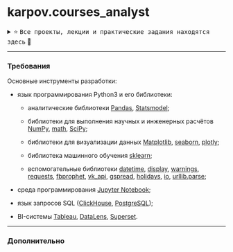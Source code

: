 # karpov.courses_analyst

<details>
<summary>⭐ <kbd>Все проекты, лекции и практические задания находятся здесь</kbd> 🔭</summary>

* [Python](https://github.com/QuantumFluxx/karpov_courses/tree/main/Python)
  + [Введение в питон и интерфейс Jupyter-Notebook](https://github.com/QuantumFluxx/karpov_courses/tree/main/Python/%D0%92%D0%B2%D0%B5%D0%B4%D0%B5%D0%BD%D0%B8%D0%B5%20%D0%B2%20%D0%BF%D0%B8%D1%82%D0%BE%D0%BD%20%D0%B8%20%D0%B8%D0%BD%D1%82%D0%B5%D1%80%D1%84%D0%B5%D0%B9%D1%81%20Jupyter-Notebook)
  + [Знакомство с pandas](https://github.com/QuantumFluxx/karpov_courses/tree/main/Python/%D0%97%D0%BD%D0%B0%D0%BA%D0%BE%D0%BC%D1%81%D1%82%D0%B2%D0%BE%20%D1%81%20pandas)
  + [Продвинутый pandas и знакомства с визуализацией на Python](https://github.com/QuantumFluxx/karpov_courses/tree/main/Python/%D0%9F%D1%80%D0%BE%D0%B4%D0%B2%D0%B8%D0%BD%D1%83%D1%82%D1%8B%D0%B9%20pandas%20%D0%B8%20%D0%B7%D0%BD%D0%B0%D0%BA%D0%BE%D0%BC%D1%81%D1%82%D0%B2%D0%B0%20%D1%81%20%D0%B2%D0%B8%D0%B7%D1%83%D0%B0%D0%BB%D0%B8%D0%B7%D0%B0%D1%86%D0%B8%D0%B5%D0%B9%20%D0%BD%D0%B0%20Python)
  + [Работа с грязными данными](https://github.com/QuantumFluxx/karpov_courses/tree/main/Python/%D0%A0%D0%B0%D0%B1%D0%BE%D1%82%D0%B0%20%D1%81%20%D0%B3%D1%80%D1%8F%D0%B7%D0%BD%D1%8B%D0%BC%D0%B8%20%D0%B4%D0%B0%D0%BD%D0%BD%D1%8B%D0%BC%D0%B8)
  + [Время и сводные таблицы](https://github.com/QuantumFluxx/karpov_courses/tree/main/Python/%D0%92%D1%80%D0%B5%D0%BC%D1%8F%20%D0%B8%20%D1%81%D0%B2%D0%BE%D0%B4%D0%BD%D1%8B%D0%B5%20%D1%82%D0%B0%D0%B1%D0%BB%D0%B8%D1%86%D1%8B)
  + [Оконные функции и интерактивные графики](https://github.com/QuantumFluxx/karpov_courses/tree/main/Python/%D0%9E%D0%BA%D0%BE%D0%BD%D0%BD%D1%8B%D0%B5%20%D1%84%D1%83%D0%BD%D0%BA%D1%86%D0%B8%D0%B8%20%D0%B8%20%D0%B8%D0%BD%D1%82%D0%B5%D1%80%D0%B0%D0%BA%D1%82%D0%B8%D0%B2%D0%BD%D1%8B%D0%B5%20%D0%B3%D1%80%D0%B0%D1%84%D0%B8%D0%BA%D0%B8)
  + [API (GoogleSpreadsheets, Яндекс.Метрика)](https://github.com/QuantumFluxx/karpov_courses/tree/main/Python/API%20(GoogleSpreadsheets%2C%20%D0%AF%D0%BD%D0%B4%D0%B5%D0%BA%D1%81.%D0%9C%D0%B5%D1%82%D1%80%D0%B8%D0%BA%D0%B0))
  + [Продвинутые темы pandas и задания со звездочкой](https://github.com/QuantumFluxx/karpov_courses/tree/main/Python/%D0%9F%D1%80%D0%BE%D0%B4%D0%B2%D0%B8%D0%BD%D1%83%D1%82%D1%8B%D0%B5%20%D1%82%D0%B5%D0%BC%D1%8B%20pandas%20%D0%B8%20%D0%B7%D0%B0%D0%B4%D0%B0%D0%BD%D0%B8%D1%8F%20%D1%81%D0%BE%20%D0%B7%D0%B2%D0%B5%D0%B7%D0%B4%D0%BE%D1%87%D0%BA%D0%BE%D0%B9)
* [GIT](https://github.com/QuantumFluxx/karpov_courses/tree/main/GIT)
  + [Что такое контроль версий и для чего он нужен](https://github.com/QuantumFluxx/karpov_courses/blob/main/GIT/%D0%9B%D0%B5%D0%BA%D1%86%D0%B8%D0%B8%20%D0%B2%20PDF/___1___CLI.pdf)
  + [Продвинутый функционал GIT](https://github.com/QuantumFluxx/karpov_courses/blob/main/GIT/%D0%9B%D0%B5%D0%BA%D1%86%D0%B8%D0%B8%20%D0%B2%20PDF/___1___GIT.pdf)
* [SQL](https://github.com/QuantumFluxx/karpov_courses/tree/main/SQL)
  + [Введение и операторы](https://github.com/QuantumFluxx/karpov_courses/tree/main/SQL/%D0%92%D0%B2%D0%B5%D0%B4%D0%B5%D0%BD%D0%B8%D0%B5%20%D0%B8%20%D0%BE%D0%BF%D0%B5%D1%80%D0%B0%D1%82%D0%BE%D1%80%D1%8B)
  + [Группировка и агрегатные функции](https://github.com/QuantumFluxx/karpov_courses/tree/main/SQL/%D0%93%D1%80%D1%83%D0%BF%D0%BF%D0%B8%D1%80%D0%BE%D0%B2%D0%BA%D0%B0%20%D0%B8%20%D0%B0%D0%B3%D1%80%D0%B5%D0%B3%D0%B0%D1%82%D0%BD%D1%8B%D0%B5%20%D1%84%D1%83%D0%BD%D0%BA%D1%86%D0%B8%D0%B8)
  + [Объединение таблиц - JOIN](https://github.com/QuantumFluxx/karpov_courses/tree/main/SQL/%D0%9E%D0%B1%D1%8A%D0%B5%D0%B4%D0%B8%D0%BD%D0%B5%D0%BD%D0%B8%D0%B5%20%D1%82%D0%B0%D0%B1%D0%BB%D0%B8%D1%86%20-%20JOIN)
  + [Типы данных и их преобразование](https://github.com/QuantumFluxx/karpov_courses/tree/main/SQL/%D0%A2%D0%B8%D0%BF%D1%8B%20%D0%B4%D0%B0%D0%BD%D0%BD%D1%8B%D1%85%20%D0%B8%20%D0%B8%D1%85%20%D0%BF%D1%80%D0%B5%D0%BE%D0%B1%D1%80%D0%B0%D0%B7%D0%BE%D0%B2%D0%B0%D0%BD%D0%B8%D0%B5)
  + [Подзапросы, представления, создание таблиц](https://github.com/QuantumFluxx/karpov_courses/tree/main/SQL/%D0%9F%D0%BE%D0%B4%D0%B7%D0%B0%D0%BF%D1%80%D0%BE%D1%81%D1%8B%2C%20%D0%BF%D1%80%D0%B5%D0%B4%D1%81%D1%82%D0%B0%D0%B2%D0%BB%D0%B5%D0%BD%D0%B8%D1%8F%2C%20%D1%81%D0%BE%D0%B7%D0%B4%D0%B0%D0%BD%D0%B8%D0%B5%20%D1%82%D0%B0%D0%B1%D0%BB%D0%B8%D1%86)
  + [ETL (Python + SQL)](https://github.com/QuantumFluxx/karpov_courses/tree/main/SQL/ETL%20(Python%20%2B%20SQL))
  + [Графики, дашборды и мониторинги](https://github.com/QuantumFluxx/karpov_courses/tree/main/SQL/%D0%93%D1%80%D0%B0%D1%84%D0%B8%D0%BA%D0%B8%2C%20%D0%B4%D0%B0%D1%88%D0%B1%D0%BE%D1%80%D0%B4%D1%8B%20%D0%B8%20%D0%BC%D0%BE%D0%BD%D0%B8%D1%82%D0%BE%D1%80%D0%B8%D0%BD%D0%B3%D0%B8)
  + [Оконные функции](https://github.com/QuantumFluxx/karpov_courses/tree/main/SQL/%D0%9E%D0%BA%D0%BE%D0%BD%D0%BD%D1%8B%D0%B5%20%D1%84%D1%83%D0%BD%D0%BA%D1%86%D0%B8%D0%B8)
  + [Развертывание аналитического стека](https://github.com/QuantumFluxx/karpov_courses/tree/main/SQL/%D0%A0%D0%B0%D0%B7%D0%B2%D0%B5%D1%80%D1%82%D1%8B%D0%B2%D0%B0%D0%BD%D0%B8%D0%B5%20%D0%B0%D0%BD%D0%B0%D0%BB%D0%B8%D1%82%D0%B8%D1%87%D0%B5%D1%81%D0%BA%D0%BE%D0%B3%D0%BE%20%D1%81%D1%82%D0%B5%D0%BA%D0%B0)
* [Теория вероятностей](https://github.com/QuantumFluxx/karpov_courses/tree/main/%D0%A2%D0%B5%D0%BE%D1%80%D0%B8%D1%8F%20%D0%B2%D0%B5%D1%80%D0%BE%D1%8F%D1%82%D0%BD%D0%BE%D1%81%D1%82%D0%B5%D0%B9)
  + [Сложение и произведение вероятностей](https://github.com/QuantumFluxx/karpov_courses/tree/main/%D0%A2%D0%B5%D0%BE%D1%80%D0%B8%D1%8F%20%D0%B2%D0%B5%D1%80%D0%BE%D1%8F%D1%82%D0%BD%D0%BE%D1%81%D1%82%D0%B5%D0%B9/%D0%A1%D0%BB%D0%BE%D0%B6%D0%B5%D0%BD%D0%B8%D0%B5%20%D0%B8%20%D0%BF%D1%80%D0%BE%D0%B8%D0%B7%D0%B2%D0%B5%D0%B4%D0%B5%D0%BD%D0%B8%D0%B5%20%D0%B2%D0%B5%D1%80%D0%BE%D1%8F%D1%82%D0%BD%D0%BE%D1%81%D1%82%D0%B5%D0%B9)
  + [Формула Бернулли](https://github.com/QuantumFluxx/karpov_courses/tree/main/%D0%A2%D0%B5%D0%BE%D1%80%D0%B8%D1%8F%20%D0%B2%D0%B5%D1%80%D0%BE%D1%8F%D1%82%D0%BD%D0%BE%D1%81%D1%82%D0%B5%D0%B9/%D0%A4%D0%BE%D1%80%D0%BC%D1%83%D0%BB%D0%B0%20%D0%91%D0%B5%D1%80%D0%BD%D1%83%D0%BB%D0%BB%D0%B8)
  + [Условная вероятность](https://github.com/QuantumFluxx/karpov_courses/tree/main/%D0%A2%D0%B5%D0%BE%D1%80%D0%B8%D1%8F%20%D0%B2%D0%B5%D1%80%D0%BE%D1%8F%D1%82%D0%BD%D0%BE%D1%81%D1%82%D0%B5%D0%B9/%D0%A3%D1%81%D0%BB%D0%BE%D0%B2%D0%BD%D0%B0%D1%8F%20%D0%B2%D0%B5%D1%80%D0%BE%D1%8F%D1%82%D0%BD%D0%BE%D1%81%D1%82%D1%8C)
* [Промежуточный проект](https://github.com/QuantumFluxx/karpov_courses/tree/main/%D0%9F%D1%80%D0%BE%D0%BC%D0%B5%D0%B6%D1%83%D1%82%D0%BE%D1%87%D0%BD%D1%8B%D0%B9%20%D0%BF%D1%80%D0%BE%D0%B5%D0%BA%D1%82)
* [Статистика](https://github.com/QuantumFluxx/karpov_courses/tree/main/%D0%A1%D1%82%D0%B0%D1%82%D0%B8%D1%81%D1%82%D0%B8%D0%BA%D0%B0)
  + [Основные понятия статистики](https://github.com/QuantumFluxx/karpov_courses/tree/main/%D0%A1%D1%82%D0%B0%D1%82%D0%B8%D1%81%D1%82%D0%B8%D0%BA%D0%B0/%D0%9E%D1%81%D0%BD%D0%BE%D0%B2%D0%BD%D1%8B%D0%B5%20%D0%BF%D0%BE%D0%BD%D1%8F%D1%82%D0%B8%D1%8F%20%D1%81%D1%82%D0%B0%D1%82%D0%B8%D1%81%D1%82%D0%B8%D0%BA%D0%B8)
  + [Проверка гипотез](https://github.com/QuantumFluxx/karpov_courses/tree/main/%D0%A1%D1%82%D0%B0%D1%82%D0%B8%D1%81%D1%82%D0%B8%D0%BA%D0%B0/%D0%9F%D1%80%D0%BE%D0%B2%D0%B5%D1%80%D0%BA%D0%B0%20%D0%B3%D0%B8%D0%BF%D0%BE%D1%82%D0%B5%D0%B7)
  + [Статистический вывод](https://github.com/QuantumFluxx/karpov_courses/tree/main/%D0%A1%D1%82%D0%B0%D1%82%D0%B8%D1%81%D1%82%D0%B8%D0%BA%D0%B0/%D0%A1%D1%82%D0%B0%D1%82%D0%B8%D1%81%D1%82%D0%B8%D1%87%D0%B5%D1%81%D0%BA%D0%B8%D0%B9%20%D0%B2%D1%8B%D0%B2%D0%BE%D0%B4)
  + [Сравнение средних значений (Т-тест)](https://github.com/QuantumFluxx/karpov_courses/tree/main/%D0%A1%D1%82%D0%B0%D1%82%D0%B8%D1%81%D1%82%D0%B8%D0%BA%D0%B0/%D0%A1%D1%80%D0%B0%D0%B2%D0%BD%D0%B5%D0%BD%D0%B8%D0%B5%20%D1%81%D1%80%D0%B5%D0%B4%D0%BD%D0%B8%D1%85%20%D0%B7%D0%BD%D0%B0%D1%87%D0%B5%D0%BD%D0%B8%D0%B9%20(%D0%A2-%D1%82%D0%B5%D1%81%D1%82))
  + [Сравнение средних значений(Дисперсионный анализ)](https://github.com/QuantumFluxx/karpov_courses/tree/main/%D0%A1%D1%82%D0%B0%D1%82%D0%B8%D1%81%D1%82%D0%B8%D0%BA%D0%B0/%D0%A1%D1%80%D0%B0%D0%B2%D0%BD%D0%B5%D0%BD%D0%B8%D0%B5%20%D1%81%D1%80%D0%B5%D0%B4%D0%BD%D0%B8%D1%85%20%D0%B7%D0%BD%D0%B0%D1%87%D0%B5%D0%BD%D0%B8%D0%B9(%D0%94%D0%B8%D1%81%D0%BF%D0%B5%D1%80%D1%81%D0%B8%D0%BE%D0%BD%D0%BD%D1%8B%D0%B9%20%D0%B0%D0%BD%D0%B0%D0%BB%D0%B8%D0%B7))
  + [Корреляция и регрессия](https://github.com/QuantumFluxx/karpov_courses/tree/main/%D0%A1%D1%82%D0%B0%D1%82%D0%B8%D1%81%D1%82%D0%B8%D0%BA%D0%B0/%D0%9A%D0%BE%D1%80%D1%80%D0%B5%D0%BB%D1%8F%D1%86%D0%B8%D1%8F%20%D0%B8%20%D1%80%D0%B5%D0%B3%D1%80%D0%B5%D1%81%D1%81%D0%B8%D1%8F)
  + [Множественный регрессионный анализ](https://github.com/QuantumFluxx/karpov_courses/tree/main/%D0%A1%D1%82%D0%B0%D1%82%D0%B8%D1%81%D1%82%D0%B8%D0%BA%D0%B0/%D0%9C%D0%BD%D0%BE%D0%B6%D0%B5%D1%81%D1%82%D0%B2%D0%B5%D0%BD%D0%BD%D1%8B%D0%B9%20%D1%80%D0%B5%D0%B3%D1%80%D0%B5%D1%81%D1%81%D0%B8%D0%BE%D0%BD%D0%BD%D1%8B%D0%B9%20%D0%B0%D0%BD%D0%B0%D0%BB%D0%B8%D0%B7)
  + [Введение в проблематику А/В тестов](https://github.com/QuantumFluxx/karpov_courses/tree/main/%D0%A1%D1%82%D0%B0%D1%82%D0%B8%D1%81%D1%82%D0%B8%D0%BA%D0%B0/%D0%92%D0%B2%D0%B5%D0%B4%D0%B5%D0%BD%D0%B8%D0%B5%20%D0%B2%20%D0%BF%D1%80%D0%BE%D0%B1%D0%BB%D0%B5%D0%BC%D0%B0%D1%82%D0%B8%D0%BA%D1%83%20%D0%90%D0%92%20%D1%82%D0%B5%D1%81%D1%82%D0%BE%D0%B2)
  + [Bootstrap как метод проверки статистических гипотез](https://github.com/QuantumFluxx/karpov_courses/tree/main/%D0%A1%D1%82%D0%B0%D1%82%D0%B8%D1%81%D1%82%D0%B8%D0%BA%D0%B0/Bootstrap%20%D0%BA%D0%B0%D0%BA%20%D0%BC%D0%B5%D1%82%D0%BE%D0%B4%20%D0%BF%D1%80%D0%BE%D0%B2%D0%B5%D1%80%D0%BA%D0%B8%20%D1%81%D1%82%D0%B0%D1%82%D0%B8%D1%81%D1%82%D0%B8%D1%87%D0%B5%D1%81%D0%BA%D0%B8%D1%85%20%D0%B3%D0%B8%D0%BF%D0%BE%D1%82%D0%B5%D0%B7)
  + [A/A тесты и проверка качества систем сплитования](https://github.com/QuantumFluxx/karpov_courses/tree/main/%D0%A1%D1%82%D0%B0%D1%82%D0%B8%D1%81%D1%82%D0%B8%D0%BA%D0%B0/AA%20%D1%82%D0%B5%D1%81%D1%82%D1%8B%20%D0%B8%20%D0%BF%D1%80%D0%BE%D0%B2%D0%B5%D1%80%D0%BA%D0%B0%20%D0%BA%D0%B0%D1%87%D0%B5%D1%81%D1%82%D0%B2%D0%B0%20%D1%81%D0%B8%D1%81%D1%82%D0%B5%D0%BC%20%D1%81%D0%BF%D0%BB%D0%B8%D1%82%D0%BE%D0%B2%D0%B0%D0%BD%D0%B8%D1%8F)
  + [Аналитика категориальных переменных](https://github.com/QuantumFluxx/karpov_courses/tree/main/%D0%A1%D1%82%D0%B0%D1%82%D0%B8%D1%81%D1%82%D0%B8%D0%BA%D0%B0/%D0%90%D0%BD%D0%B0%D0%BB%D0%B8%D1%82%D0%B8%D0%BA%D0%B0%20%D0%BA%D0%B0%D1%82%D0%B5%D0%B3%D0%BE%D1%80%D0%B8%D0%B0%D0%BB%D1%8C%D0%BD%D1%8B%D1%85%20%D0%BF%D0%B5%D1%80%D0%B5%D0%BC%D0%B5%D0%BD%D0%BD%D1%8B%D1%85)
  + [А/В тесты: практика](https://github.com/QuantumFluxx/karpov_courses/tree/main/%D0%A1%D1%82%D0%B0%D1%82%D0%B8%D1%81%D1%82%D0%B8%D0%BA%D0%B0/%D0%90%D0%92%20%D1%82%D0%B5%D1%81%D1%82%D1%8B%20%D0%BF%D1%80%D0%B0%D0%BA%D1%82%D0%B8%D0%BA%D0%B0)
  + [Сложные кейсы и особенности](https://github.com/QuantumFluxx/karpov_courses/tree/main/%D0%A1%D1%82%D0%B0%D1%82%D0%B8%D1%81%D1%82%D0%B8%D0%BA%D0%B0/%D0%A1%D0%BB%D0%BE%D0%B6%D0%BD%D1%8B%D0%B5%20%D0%BA%D0%B5%D0%B9%D1%81%D1%8B%20%D0%B8%20%D0%BE%D1%81%D0%BE%D0%B1%D0%B5%D0%BD%D0%BD%D0%BE%D1%81%D1%82%D0%B8)
* [Визуализация](https://github.com/QuantumFluxx/karpov_courses/tree/main/%D0%92%D0%B8%D0%B7%D1%83%D0%B0%D0%BB%D0%B8%D0%B7%D0%B0%D1%86%D0%B8%D1%8F)
  + [Зачем нужна визуализация. Основы Tableau](https://github.com/QuantumFluxx/karpov_courses/tree/main/%D0%92%D0%B8%D0%B7%D1%83%D0%B0%D0%BB%D0%B8%D0%B7%D0%B0%D1%86%D0%B8%D1%8F/%D0%97%D0%B0%D1%87%D0%B5%D0%BC%20%D0%BD%D1%83%D0%B6%D0%BD%D0%B0%20%D0%B2%D0%B8%D0%B7%D1%83%D0%B0%D0%BB%D0%B8%D0%B7%D0%B0%D1%86%D0%B8%D1%8F.%20%D0%9E%D1%81%D0%BD%D0%BE%D0%B2%D1%8B%20Tableau)
  + [Как сделать дашборд](https://github.com/QuantumFluxx/karpov_courses/tree/main/%D0%92%D0%B8%D0%B7%D1%83%D0%B0%D0%BB%D0%B8%D0%B7%D0%B0%D1%86%D0%B8%D1%8F/%D0%9A%D0%B0%D0%BA%20%D1%81%D0%B4%D0%B5%D0%BB%D0%B0%D1%82%D1%8C%20%D0%B4%D0%B0%D1%88%D0%B1%D0%BE%D1%80%D0%B4) 
  + [Сбор требований: Dashboard Canvas](https://github.com/QuantumFluxx/karpov_courses/tree/main/%D0%92%D0%B8%D0%B7%D1%83%D0%B0%D0%BB%D0%B8%D0%B7%D0%B0%D1%86%D0%B8%D1%8F/%D0%A1%D0%B1%D0%BE%D1%80%20%D1%82%D1%80%D0%B5%D0%B1%D0%BE%D0%B2%D0%B0%D0%BD%D0%B8%D0%B9.%20Dashboard%20Canvas)
  + [Расчеты и интерактивность](https://github.com/QuantumFluxx/karpov_courses/tree/main/%D0%92%D0%B8%D0%B7%D1%83%D0%B0%D0%BB%D0%B8%D0%B7%D0%B0%D1%86%D0%B8%D1%8F/%D0%A0%D0%B0%D1%81%D1%87%D0%B5%D1%82%D1%8B%20%D0%B8%20%D0%B8%D0%BD%D1%82%D0%B5%D1%80%D0%B0%D0%BA%D1%82%D0%B8%D0%B2%D0%BD%D0%BE%D1%81%D1%82%D1%8C)
  + [Обзор BI-систем](https://github.com/QuantumFluxx/karpov_courses/tree/main/%D0%92%D0%B8%D0%B7%D1%83%D0%B0%D0%BB%D0%B8%D0%B7%D0%B0%D1%86%D0%B8%D1%8F/%D0%9E%D0%B1%D0%B7%D0%BE%D1%80%20BI-%D1%81%D0%B8%D1%81%D1%82%D0%B5%D0%BC)
* [Развитие продукта](https://github.com/QuantumFluxx/karpov_courses/tree/main/%D0%A0%D0%B0%D0%B7%D0%B2%D0%B8%D1%82%D0%B8%D0%B5%20%D0%BF%D1%80%D0%BE%D0%B4%D1%83%D0%BA%D1%82%D0%B0)
  + [Методики определения потребностей пользователя: основные фреймворки](https://github.com/QuantumFluxx/karpov_courses/tree/main/%D0%A0%D0%B0%D0%B7%D0%B2%D0%B8%D1%82%D0%B8%D0%B5%20%D0%BF%D1%80%D0%BE%D0%B4%D1%83%D0%BA%D1%82%D0%B0/%D0%9C%D0%B5%D1%82%D0%BE%D0%B4%D0%B8%D0%BA%D0%B8%20%D0%BE%D0%BF%D1%80%D0%B5%D0%B4%D0%B5%D0%BB%D0%B5%D0%BD%D0%B8%D1%8F%20%D0%BF%D0%BE%D1%82%D1%80%D0%B5%D0%B1%D0%BD%D0%BE%D1%81%D1%82%D0%B5%D0%B9%20%D0%BF%D0%BE%D0%BB%D1%8C%D0%B7%D0%BE%D0%B2%D0%B0%D1%82%D0%B5%D0%BB%D1%8F.%20%D0%9E%D1%81%D0%BD%D0%BE%D0%B2%D0%BD%D1%8B%D0%B5%20%D1%84%D1%80%D0%B5%D0%B9%D0%BC%D0%B2%D0%BE%D1%80%D0%BA%D0%B8)
  + [Основы управления продуктом](https://github.com/QuantumFluxx/karpov_courses/tree/main/%D0%A0%D0%B0%D0%B7%D0%B2%D0%B8%D1%82%D0%B8%D0%B5%20%D0%BF%D1%80%D0%BE%D0%B4%D1%83%D0%BA%D1%82%D0%B0/%D0%9E%D1%81%D0%BD%D0%BE%D0%B2%D1%8B%20%D1%83%D0%BF%D1%80%D0%B0%D0%B2%D0%BB%D0%B5%D0%BD%D0%B8%D1%8F%20%D0%BF%D1%80%D0%BE%D0%B4%D1%83%D0%BA%D1%82%D0%BE%D0%BC)
  + [Методология управления IT-проектами](https://github.com/QuantumFluxx/karpov_courses/tree/main/%D0%A0%D0%B0%D0%B7%D0%B2%D0%B8%D1%82%D0%B8%D0%B5%20%D0%BF%D1%80%D0%BE%D0%B4%D1%83%D0%BA%D1%82%D0%B0/%D0%9C%D0%B5%D1%82%D0%BE%D0%B4%D0%BE%D0%BB%D0%BE%D0%B3%D0%B8%D1%8F%20%D1%83%D0%BF%D1%80%D0%B0%D0%B2%D0%BB%D0%B5%D0%BD%D0%B8%D1%8F%20IT-%D0%BF%D1%80%D0%BE%D0%B5%D0%BA%D1%82%D0%B0%D0%BC%D0%B8)
* [Продуктовая аналитика](https://github.com/QuantumFluxx/karpov_courses/tree/main/%D0%9F%D1%80%D0%BE%D0%B4%D1%83%D0%BA%D1%82%D0%BE%D0%B2%D0%B0%D1%8F%20%D0%B0%D0%BD%D0%B0%D0%BB%D0%B8%D1%82%D0%B8%D0%BA%D0%B0)
  + [Экономика продукта](https://github.com/QuantumFluxx/karpov_courses/tree/main/%D0%9F%D1%80%D0%BE%D0%B4%D1%83%D0%BA%D1%82%D0%BE%D0%B2%D0%B0%D1%8F%20%D0%B0%D0%BD%D0%B0%D0%BB%D0%B8%D1%82%D0%B8%D0%BA%D0%B0/%D0%AD%D0%BA%D0%BE%D0%BD%D0%BE%D0%BC%D0%B8%D0%BA%D0%B0%20%D0%BF%D1%80%D0%BE%D0%B4%D1%83%D0%BA%D1%82%D0%B0)
  + [Приоритизация](https://github.com/QuantumFluxx/karpov_courses/tree/main/%D0%9F%D1%80%D0%BE%D0%B4%D1%83%D0%BA%D1%82%D0%BE%D0%B2%D0%B0%D1%8F%20%D0%B0%D0%BD%D0%B0%D0%BB%D0%B8%D1%82%D0%B8%D0%BA%D0%B0/%D0%9F%D1%80%D0%B8%D0%BE%D1%80%D0%B8%D1%82%D0%B8%D0%B7%D0%B0%D1%86%D0%B8%D1%8F)
  + [Метрики продукта](https://github.com/QuantumFluxx/karpov_courses/tree/main/%D0%9F%D1%80%D0%BE%D0%B4%D1%83%D0%BA%D1%82%D0%BE%D0%B2%D0%B0%D1%8F%20%D0%B0%D0%BD%D0%B0%D0%BB%D0%B8%D1%82%D0%B8%D0%BA%D0%B0/%D0%9C%D0%B5%D1%82%D1%80%D0%B8%D0%BA%D0%B8%20%D0%BF%D1%80%D0%BE%D0%B4%D1%83%D0%BA%D1%82%D0%B0)
  + [Методы сегментации клиентов и целевой аудитории](https://github.com/QuantumFluxx/karpov_courses/tree/main/%D0%9F%D1%80%D0%BE%D0%B4%D1%83%D0%BA%D1%82%D0%BE%D0%B2%D0%B0%D1%8F%20%D0%B0%D0%BD%D0%B0%D0%BB%D0%B8%D1%82%D0%B8%D0%BA%D0%B0/%D0%9C%D0%B5%D1%82%D0%BE%D0%B4%D1%8B%20%D1%81%D0%B5%D0%B3%D0%BC%D0%B5%D0%BD%D1%82%D0%B0%D1%86%D0%B8%D0%B8%20%D0%BA%D0%BB%D0%B8%D0%B5%D0%BD%D1%82%D0%BE%D0%B2%20%D0%B8%20%D1%86%D0%B5%D0%BB%D0%B5%D0%B2%D0%BE%D0%B9%20%D0%B0%D1%83%D0%B4%D0%B8%D1%82%D0%BE%D1%80%D0%B8%D0%B8)
  + [Основы презентации результатов исследования заказчику](https://github.com/QuantumFluxx/karpov_courses/tree/main/%D0%9F%D1%80%D0%BE%D0%B4%D1%83%D0%BA%D1%82%D0%BE%D0%B2%D0%B0%D1%8F%20%D0%B0%D0%BD%D0%B0%D0%BB%D0%B8%D1%82%D0%B8%D0%BA%D0%B0/%D0%9E%D1%81%D0%BD%D0%BE%D0%B2%D1%8B%20%D0%BF%D1%80%D0%B5%D0%B7%D0%B5%D0%BD%D1%82%D0%B0%D1%86%D0%B8%D0%B8%20%D1%80%D0%B5%D0%B7%D1%83%D0%BB%D1%8C%D1%82%D0%B0%D1%82%D0%BE%D0%B2%20%D0%B8%D1%81%D1%81%D0%BB%D0%B5%D0%B4%D0%BE%D0%B2%D0%B0%D0%BD%D0%B8%D1%8F%20%D0%B7%D0%B0%D0%BA%D0%B0%D0%B7%D1%87%D0%B8%D0%BA%D1%83)
* [Apache Airflow](https://github.com/QuantumFluxx/karpov_courses/tree/main/Apache%20Airflow)
  + [Cron и основные принципы Airflow](https://github.com/QuantumFluxx/karpov_courses/tree/main/Apache%20Airflow/Cron%20%D0%B8%20%D0%BE%D1%81%D0%BD%D0%BE%D0%B2%D0%BD%D1%8B%D0%B5%20%D0%BF%D1%80%D0%B8%D0%BD%D1%86%D0%B8%D0%BF%D1%8B%20Airflow)
  + [Разбор устройства DAG в Airflow](https://github.com/QuantumFluxx/karpov_courses/tree/main/Apache%20Airflow/%D0%A0%D0%B0%D0%B7%D0%B1%D0%BE%D1%80%20%D1%83%D1%81%D1%82%D1%80%D0%BE%D0%B9%D1%81%D1%82%D0%B2%D0%B0%20DAG%20%D0%B2%20Airflow)
  + [Создаем свой собственный DAG](https://github.com/QuantumFluxx/karpov_courses/tree/main/Apache%20Airflow/%D0%A1%D0%BE%D0%B7%D0%B4%D0%B0%D0%B5%D0%BC%20%D1%81%D0%B2%D0%BE%D0%B9%20%D1%81%D0%BE%D0%B1%D1%81%D1%82%D0%B2%D0%B5%D0%BD%D0%BD%D1%8B%D0%B9%20DAG)
* [Как искать работу](https://github.com/QuantumFluxx/karpov_courses/tree/main/%D0%9A%D0%B0%D0%BA%20%D0%B8%D1%81%D0%BA%D0%B0%D1%82%D1%8C%20%D1%80%D0%B0%D0%B1%D0%BE%D1%82%D1%83)
  + [Разные роли аналитика в бизнесе](https://github.com/QuantumFluxx/karpov_courses/tree/main/%D0%9A%D0%B0%D0%BA%20%D0%B8%D1%81%D0%BA%D0%B0%D1%82%D1%8C%20%D1%80%D0%B0%D0%B1%D0%BE%D1%82%D1%83/%D0%A0%D0%B0%D0%B7%D0%BD%D1%8B%D0%B5%20%D1%80%D0%BE%D0%BB%D0%B8%20%D0%B0%D0%BD%D0%B0%D0%BB%D0%B8%D1%82%D0%B8%D0%BA%D0%B0%20%D0%B2%20%D0%B1%D0%B8%D0%B7%D0%BD%D0%B5%D1%81%D0%B5)
  + [Собеседование и резюме](https://github.com/QuantumFluxx/karpov_courses/tree/main/%D0%9A%D0%B0%D0%BA%20%D0%B8%D1%81%D0%BA%D0%B0%D1%82%D1%8C%20%D1%80%D0%B0%D0%B1%D0%BE%D1%82%D1%83/%D0%A1%D0%BE%D0%B1%D0%B5%D1%81%D0%B5%D0%B4%D0%BE%D0%B2%D0%B0%D0%BD%D0%B8%D0%B5%20%D0%B8%20%D1%80%D0%B5%D0%B7%D1%8E%D0%BC%D0%B5)
 * [Финальный проект](https://github.com/QuantumFluxx/karpov_courses/tree/main/%D0%A4%D0%B8%D0%BD%D0%B0%D0%BB%D1%8C%D0%BD%D1%8B%D0%B9%20%D0%BF%D1%80%D0%BE%D0%B5%D0%BA%D1%82)
  
</details>

----------------

### Требования

Основные инструменты разработки:

* язык программирования Python3 и его библиотеки:

    + аналитические библиотеки [Pandas](https://pandas.pydata.org/), [Statsmodel](https://www.statsmodels.org/stable/index.html);

    + библиотеки для выполнения научных и инженерных расчётов [NumPy](https://numpy.org/), [math](https://docs.python.org/3/library/math.html), [SciPy](https://scipy.org/);

    + библиотеки для визуализации данных [Matplotlib](https://matplotlib.org/), [seaborn](https://seaborn.pydata.org/), [plotly](https://plotly.com/python/);

    + библиотека машинного обучения [sklearn](https://www.sklearn.org/);

    + вспомогательные библиотеки [datetime](https://docs.python.org/3/library/datetime.html), [display](https://ipython.org/ipython-doc/3/api/generated/IPython.display.html), [warnings](https://docs.python.org/3/library/warnings.html), [requests](https://pythonru.com/biblioteki/kratkoe-rukovodstvo-po-biblioteke-python-requests), [fbprophet](https://facebook.github.io/prophet/docs/quick_start.html), [vk_api](https://vk-api.readthedocs.io/en/latest/), [gspread](https://docs.gspread.org/en/latest/), [holidays](https://pypi.org/project/holidays/), [io](https://docs.python.org/3/library/io.html), [urllib.parse](https://docs.python.org/3/library/urllib.parse.html);

* среда программирования [Jupyter Notebook](https://jupyter.org/);

* язык запросов SQL ([ClickHouse](https://clickhouse.com/docs/ru/), [PostgreSQL](https://www.postgresql.org/));

* BI-системы [Tableau](https://www.tableau.com/), [DataLens](https://datalens.yandex/7o7is1q6ikh23?tab=X1), [Superset](https://superset.apache.org/).

-----------------------------
### Дополнительно
